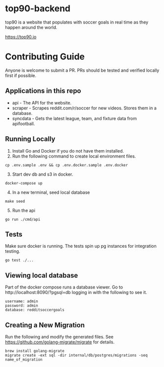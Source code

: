 # top90-backend

top90 is a website that populates with soccer goals in real time as they happen around the world.

https://top90.io

# Contributing Guide
Anyone is welcome to submit a PR. PRs should be tested and verified locally first if possible.

## Applications in this repo
- api - The API for the website.
- scraper - Scrapes reddit.com/r/soccer for new videos. Stores them in a database.
- syncdata - Gets the latest league, team, and fixture data from apifootball.

## Running Locally
1. Install Go and Docker if you do not have them installed.
2. Run the following command to create local environment files.
```
cp .env.sample .env && cp .env.docker.sample .env.docker
```
3. Start dev db and s3 in docker.
```
docker-compose up
```
4. In a new terminal, seed local database
```
make seed
```
5. Run the api
```
go run ./cmd/api
```

## Tests
Make sure docker is running. The tests spin up pg instances for integration testing.
```
go test ./...
```

## Viewing local database
Part of the docker compose runs a database viewer. Go to http://localhost:8090/?pgsql=db logging in with the following to see it.
```
username: admin
password: admin
database: redditsoccergoals
```

## Creating a New Migration
Run the following and modify the generated files. See https://github.com/golang-migrate/migrate for details.
```
brew install golang-migrate
migrate create -ext sql -dir internal/db/postgres/migrations -seq name_of_migration
```
